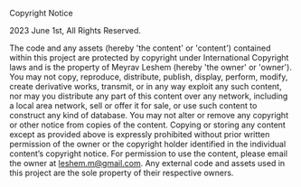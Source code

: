 Copyright Notice

2023 June 1st, All Rights Reserved.

The code and any assets (hereby 'the content' or 'content') contained within this project are protected by copyright under International Copyright laws and is the property of Meyrav Leshem (hereby 'the owner' or 'owner'). You may not copy, reproduce, distribute, publish, display, perform, modify, create derivative works, transmit, or in any way exploit any such content, nor may you distribute any part of this content over any network, including a local area network, sell or offer it for sale, or use such content to construct any kind of database. You may not alter or remove any copyright or other notice from copies of the content. Copying or storing any content except as provided above is expressly prohibited without prior written permission of the owner or the copyright holder identified in the individual content’s copyright notice. For permission to use the content, please email the owner at leshem.m@gmail.com. Any external code and assets used in this project are the sole property of their respective owners.